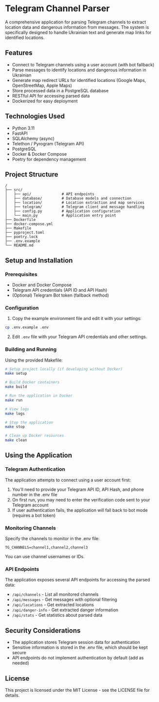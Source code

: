 # Telegram Channel Parser

A comprehensive application for parsing Telegram channels to extract location data and dangerous information from messages. 
The system is specifically designed to handle Ukrainian text and generate map links for identified locations.

## Features

- Connect to Telegram channels using a user account (with bot fallback)
- Parse messages to identify locations and dangerous information in Ukrainian
- Generate map redirect URLs for identified locations (Google Maps, OpenStreetMap, Apple Maps)
- Store processed data in a PostgreSQL database
- RESTful API for accessing parsed data
- Dockerized for easy deployment

## Technologies Used

- Python 3.11
- FastAPI
- SQLAlchemy (async)
- Telethon / Pyrogram (Telegram API)
- PostgreSQL
- Docker & Docker Compose
- Poetry for dependency management

## Project Structure

```
/
├── src/
│   ├── api/              # API endpoints
│   ├── database/         # Database models and connection
│   ├── location/         # Location extraction and map services
│   ├── telegram/         # Telegram client and message handling
│   ├── config.py         # Application configuration
│   └── main.py           # Application entry point
├── Dockerfile
├── docker-compose.yml
├── Makefile
├── pyproject.toml
├── poetry.lock
├── .env.example
└── README.md
```

## Setup and Installation

### Prerequisites

- Docker and Docker Compose
- Telegram API credentials (API ID and API Hash)
- (Optional) Telegram Bot token (fallback method)

### Configuration

1. Copy the example environment file and edit it with your settings:

```bash
cp .env.example .env
```

2. Edit `.env` file with your Telegram API credentials and other settings.

### Building and Running

Using the provided Makefile:

```bash
# Setup project locally (if developing without Docker)
make setup

# Build Docker containers
make build

# Run the application in Docker
make run

# View logs
make logs

# Stop the application
make stop

# Clean up Docker resources
make clean
```

## Using the Application

### Telegram Authentication

The application attempts to connect using a user account first:

1. You'll need to provide your Telegram API ID, API Hash, and phone number in the .env file
2. On first run, you may need to enter the verification code sent to your Telegram account
3. If user authentication fails, the application will fall back to bot mode (requires a bot token)

### Monitoring Channels

Specify the channels to monitor in the .env file:

```
TG_CHANNELS=channel1,channel2,channel3
```

You can use channel usernames or IDs.

### API Endpoints

The application exposes several API endpoints for accessing the parsed data:

- `/api/channels` - List all monitored channels
- `/api/messages` - Get messages with optional filtering
- `/api/locations` - Get extracted locations
- `/api/danger-info` - Get extracted danger information
- `/api/stats` - Get statistics about parsed data

## Security Considerations

- The application stores Telegram session data for authentication
- Sensitive information is stored in the .env file, which should be kept secure
- API endpoints do not implement authentication by default (add as needed)

## License

This project is licensed under the MIT License - see the LICENSE file for details.